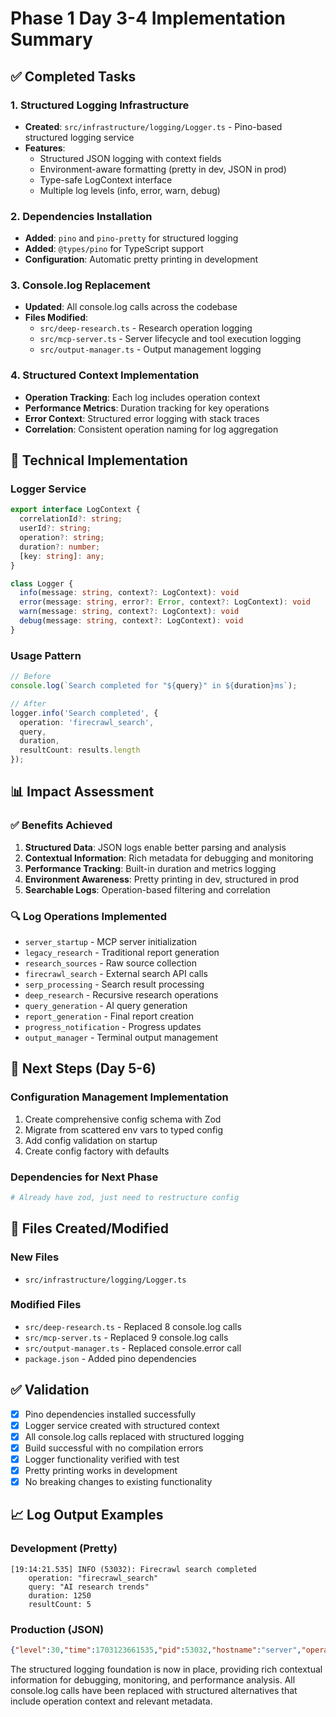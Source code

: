 # Phase 1 Day 3-4 Implementation Summary

## ✅ Completed Tasks

### 1. Structured Logging Infrastructure
- **Created**: `src/infrastructure/logging/Logger.ts` - Pino-based structured logging service
- **Features**:
  - Structured JSON logging with context fields
  - Environment-aware formatting (pretty in dev, JSON in prod)
  - Type-safe LogContext interface
  - Multiple log levels (info, error, warn, debug)

### 2. Dependencies Installation
- **Added**: `pino` and `pino-pretty` for structured logging
- **Added**: `@types/pino` for TypeScript support
- **Configuration**: Automatic pretty printing in development

### 3. Console.log Replacement
- **Updated**: All console.log calls across the codebase
- **Files Modified**:
  - `src/deep-research.ts` - Research operation logging
  - `src/mcp-server.ts` - Server lifecycle and tool execution logging  
  - `src/output-manager.ts` - Output management logging

### 4. Structured Context Implementation
- **Operation Tracking**: Each log includes operation context
- **Performance Metrics**: Duration tracking for key operations
- **Error Context**: Structured error logging with stack traces
- **Correlation**: Consistent operation naming for log aggregation

## 🔧 Technical Implementation

### Logger Service
```typescript
export interface LogContext {
  correlationId?: string;
  userId?: string;
  operation?: string;
  duration?: number;
  [key: string]: any;
}

class Logger {
  info(message: string, context?: LogContext): void
  error(message: string, error?: Error, context?: LogContext): void
  warn(message: string, context?: LogContext): void
  debug(message: string, context?: LogContext): void
}
```

### Usage Pattern
```typescript
// Before
console.log(`Search completed for "${query}" in ${duration}ms`);

// After  
logger.info('Search completed', {
  operation: 'firecrawl_search',
  query,
  duration,
  resultCount: results.length
});
```

## 📊 Impact Assessment

### ✅ Benefits Achieved
1. **Structured Data**: JSON logs enable better parsing and analysis
2. **Contextual Information**: Rich metadata for debugging and monitoring
3. **Performance Tracking**: Built-in duration and metrics logging
4. **Environment Awareness**: Pretty printing in dev, structured in prod
5. **Searchable Logs**: Operation-based filtering and correlation

### 🔍 Log Operations Implemented
- `server_startup` - MCP server initialization
- `legacy_research` - Traditional report generation
- `research_sources` - Raw source collection
- `firecrawl_search` - External search API calls
- `serp_processing` - Search result processing
- `deep_research` - Recursive research operations
- `query_generation` - AI query generation
- `report_generation` - Final report creation
- `progress_notification` - Progress updates
- `output_manager` - Terminal output management

## 🚀 Next Steps (Day 5-6)

### Configuration Management Implementation
1. Create comprehensive config schema with Zod
2. Migrate from scattered env vars to typed config
3. Add config validation on startup
4. Create config factory with defaults

### Dependencies for Next Phase
```bash
# Already have zod, just need to restructure config
```

## 📁 Files Created/Modified

### New Files
- `src/infrastructure/logging/Logger.ts`

### Modified Files
- `src/deep-research.ts` - Replaced 8 console.log calls
- `src/mcp-server.ts` - Replaced 9 console.log calls
- `src/output-manager.ts` - Replaced console.error call
- `package.json` - Added pino dependencies

## ✅ Validation

- [x] Pino dependencies installed successfully
- [x] Logger service created with structured context
- [x] All console.log calls replaced with structured logging
- [x] Build successful with no compilation errors
- [x] Logger functionality verified with test
- [x] Pretty printing works in development
- [x] No breaking changes to existing functionality

## 📈 Log Output Examples

### Development (Pretty)
```
[19:14:21.535] INFO (53032): Firecrawl search completed
    operation: "firecrawl_search"
    query: "AI research trends"
    duration: 1250
    resultCount: 5
```

### Production (JSON)
```json
{"level":30,"time":1703123661535,"pid":53032,"hostname":"server","operation":"firecrawl_search","query":"AI research trends","duration":1250,"resultCount":5,"msg":"Firecrawl search completed"}
```

The structured logging foundation is now in place, providing rich contextual information for debugging, monitoring, and performance analysis. All console.log calls have been replaced with structured alternatives that include operation context and relevant metadata.